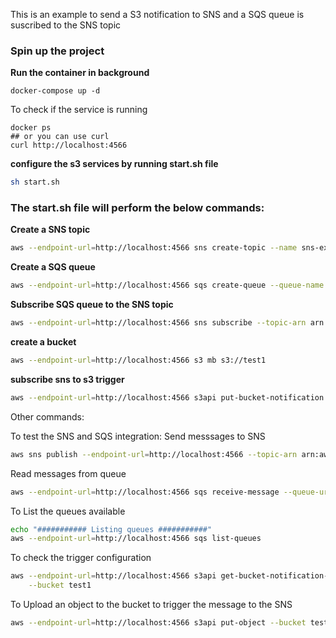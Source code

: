 This is an example to send a S3 notification to SNS and a SQS queue is suscribed to the SNS topic

### Spin up the project
**Run the container in background**
```shell
docker-compose up -d
```

To check if the service is running
```shell
docker ps
## or you can use curl
curl http://localhost:4566
```

**configure the s3 services by running start.sh file**
```sh
sh start.sh
```

### The start.sh file will perform the below commands:
**Create a SNS topic**
```sh
aws --endpoint-url=http://localhost:4566 sns create-topic --name sns-example-topic --region eu-central-1 --profile test-profile --output table | cat
```

**Create a SQS queue**
```sh
aws --endpoint-url=http://localhost:4566 sqs create-queue --queue-name sqs-example-queue --profile test-profile --region eu-central-1 --output table | cat
```

**Subscribe SQS queue to the SNS topic**
```sh
aws --endpoint-url=http://localhost:4566 sns subscribe --topic-arn arn:aws:sns:eu-central-1:000000000000:sns-example-topic --profile test-profile  --protocol sqs --notification-endpoint http://localhost:4566/000000000000/sqs-example-queue --output table | cat
```

**create a bucket**
```sh
aws --endpoint-url=http://localhost:4566 s3 mb s3://test1
```

**subscribe sns to s3 trigger**
```sh
aws --endpoint-url=http://localhost:4566 s3api put-bucket-notification --bucket test1 --notification-configuration file://notification.json
````



Other commands:

To test the SNS and SQS integration:
Send messsages to SNS
```sh
aws sns publish --endpoint-url=http://localhost:4566 --topic-arn arn:aws:sns:eu-central-1:000000000000:sns-example-topic --message "Hello World" --profile test-profile --region eu-central-1 --output json | cat
```

Read messages from queue
```sh
aws --endpoint-url=http://localhost:4566 sqs receive-message --queue-url http://localhost:4566/000000000000/sqs-example-queue --profile test-profile --region eu-central-1 --output json | cat
```


To List the queues available
```sh
echo "########### Listing queues ###########"
aws --endpoint-url=http://localhost:4566 sqs list-queues
```

To check the trigger configuration
```sh
aws --endpoint-url=http://localhost:4566 s3api get-bucket-notification-configuration\
    --bucket test1
```

To Upload an object to the bucket to trigger the message to the SNS
```sh
aws --endpoint-url=http://localhost:4566 s3api put-object --bucket test1 --key index.html --body index.html
````


